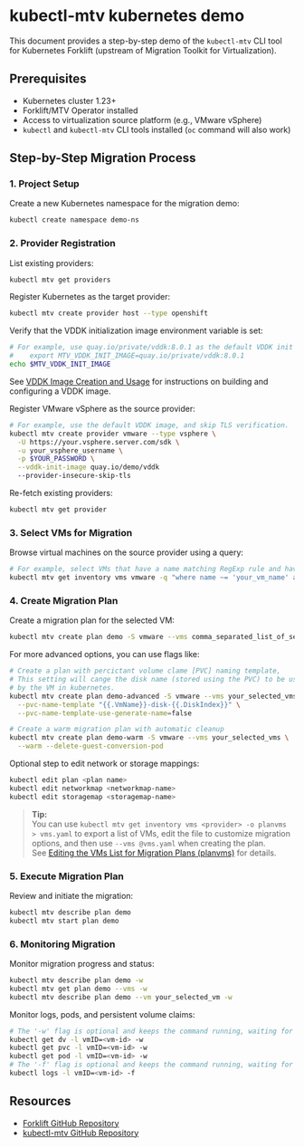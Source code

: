 # kubectl-mtv kubernetes demo

This document provides a step-by-step demo of the `kubectl-mtv` CLI tool for Kubernetes Forklift (upstream of Migration Toolkit for Virtualization).

## Prerequisites

- Kubernetes cluster 1.23+
- Forklift/MTV Operator installed
- Access to virtualization source platform (e.g., VMware vSphere)
- `kubectl` and `kubectl-mtv` CLI tools installed (`oc` command will also work)

## Step-by-Step Migration Process

### 1. Project Setup

Create a new Kubernetes namespace for the migration demo:

```bash
kubectl create namespace demo-ns
```

### 2. Provider Registration

List existing providers:

```bash
kubectl mtv get providers
```

Register Kubernetes as the target provider:

```bash
kubectl mtv create provider host --type openshift
```

Verify that the VDDK initialization image environment variable is set:

```bash
# For example, use quay.io/private/vddk:8.0.1 as the default VDDK init image:
#    export MTV_VDDK_INIT_IMAGE=quay.io/private/vddk:8.0.1
echo $MTV_VDDK_INIT_IMAGE
```

See [VDDK Image Creation and Usage](./README_vddk.md) for instructions on building and configuring a VDDK image.

Register VMware vSphere as the source provider:

```bash
# For example, use the default VDDK image, and skip TLS verification.
kubectl mtv create provider vmware --type vsphere \
  -U https://your.vsphere.server.com/sdk \
  -u your_vsphere_username \
  -p $YOUR_PASSWORD \
  --vddk-init-image quay.io/demo/vddk
  --provider-insecure-skip-tls
```

Re-fetch existing providers:

```bash
kubectl mtv get provider
```

### 3. Select VMs for Migration

Browse virtual machines on the source provider using a query:

```bash
# For example, select VMs that have a name matching RegExp rule and have more than one disk:
kubectl mtv get inventory vms vmware -q "where name ~= 'your_vm_name' and len disks > 1"
```

### 4. Create Migration Plan

Create a migration plan for the selected VM:

```bash
kubectl mtv create plan demo -S vmware --vms comma_separated_list_of_selected_vms
```

For more advanced options, you can use flags like:

```bash
# Create a plan with percictant volume clame [PVC] naming template,
# This setting will cange the disk name (stored using the PVC) to be used 
# by the VM in kubernetes.
kubectl mtv create plan demo-advanced -S vmware --vms your_selected_vms \
  --pvc-name-template "{{.VmName}}-disk-{{.DiskIndex}}" \
  --pvc-name-template-use-generate-name=false

# Create a warm migration plan with automatic cleanup
kubectl mtv create plan demo-warm -S vmware --vms your_selected_vms \
  --warm --delete-guest-conversion-pod
```

Optional step to edit network or storage mappings:

```bash
kubectl edit plan <plan name>
kubectl edit networkmap <networkmap-name>
kubectl edit storagemap <storagemap-name>
```

> **Tip:**  
> You can use `kubectl mtv get inventory vms <provider> -o planvms > vms.yaml` to export a list of VMs, edit the file to customize migration options, and then use `--vms @vms.yaml` when creating the plan.  
> See [Editing the VMs List for Migration Plans (planvms)](./README_planvms.md) for details.

### 5. Execute Migration Plan

Review and initiate the migration:

```bash
kubectl mtv describe plan demo
kubectl mtv start plan demo
```

### 6. Monitoring Migration

Monitor migration progress and status:

```bash
kubectl mtv describe plan demo -w
kubectl mtv get plan demo --vms -w
kubectl mtv describe plan demo --vm your_selected_vm -w
```

Monitor logs, pods, and persistent volume claims:

```bash
# The '-w' flag is optional and keeps the command running, waiting for updates.
kubectl get dv -l vmID=<vm-id> -w
kubectl get pvc -l vmID=<vm-id> -w
kubectl get pod -l vmID=<vm-id> -w
# The '-f' flag is optional and keeps the command running, waiting for updates.
kubectl logs -l vmID=<vm-id> -f
```

## Resources

- [Forklift GitHub Repository](https://github.com/kubev2v/forklift)
- [kubectl-mtv GitHub Repository](https://github.com/yaacov/kubectl-mtv)

